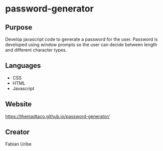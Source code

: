 # password-generator

## Purpose
Develop javascript code to generate a password for the user.
Password is developed using window prompts so the user can decide between length and different character types.

## Languages
* CSS
* HTML
* Javascript

## Website
https://themadtaco.github.io/password-generator/

## Creator
Fabian Uribe
